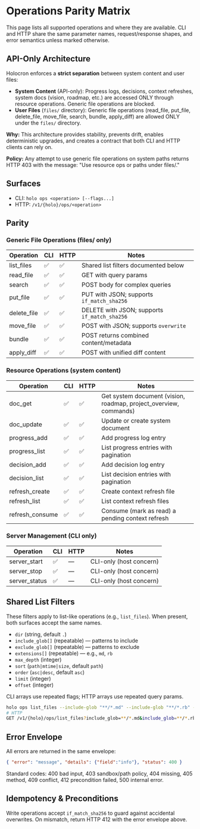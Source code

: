 # Operations Parity Matrix

This page lists all supported operations and where they are available. CLI and HTTP share the same parameter names,
request/response shapes, and error semantics unless marked otherwise.

## API-Only Architecture

Holocron enforces a **strict separation** between system content and user files:

- **System Content** (API-only): Progress logs, decisions, context refreshes, system docs (vision, roadmap, etc.) are accessed ONLY through resource operations. Generic file operations are blocked.
- **User Files** (`files/` directory): Generic file operations (read_file, put_file, delete_file, move_file, search, bundle, apply_diff) are allowed ONLY under the `files/` directory.

**Why:** This architecture provides stability, prevents drift, enables deterministic upgrades, and creates a contract that both CLI and HTTP clients can rely on.

**Policy:** Any attempt to use generic file operations on system paths returns HTTP 403 with the message: "Use resource ops or paths under files/."

## Surfaces
- CLI: `holo ops <operation> [--flags...]`
- HTTP: `/v1/{holo}/ops/<operation>`

## Parity

### Generic File Operations (files/ only)

| Operation       | CLI | HTTP | Notes |
|-----------------|-----|------|-------|
| list_files      | ✅  | ✅   | Shared list filters documented below |
| read_file       | ✅  | ✅   | GET with query params |
| search          | ✅  | ✅   | POST body for complex queries |
| put_file        | ✅  | ✅   | PUT with JSON; supports `if_match_sha256` |
| delete_file     | ✅  | ✅   | DELETE with JSON; supports `if_match_sha256` |
| move_file       | ✅  | ✅   | POST with JSON; supports `overwrite` |
| bundle          | ✅  | ✅   | POST returns combined content/metadata |
| apply_diff      | ✅  | ✅   | POST with unified diff content |

### Resource Operations (system content)

| Operation       | CLI | HTTP | Notes |
|-----------------|-----|------|-------|
| doc_get         | ✅  | ✅   | Get system document (vision, roadmap, project_overview, commands) |
| doc_update      | ✅  | ✅   | Update or create system document |
| progress_add    | ✅  | ✅   | Add progress log entry |
| progress_list   | ✅  | ✅   | List progress entries with pagination |
| decision_add    | ✅  | ✅   | Add decision log entry |
| decision_list   | ✅  | ✅   | List decision entries with pagination |
| refresh_create  | ✅  | ✅   | Create context refresh file |
| refresh_list    | ✅  | ✅   | List context refresh files |
| refresh_consume | ✅  | ✅   | Consume (mark as read) a pending context refresh |

### Server Management (CLI only)

| Operation       | CLI | HTTP | Notes |
|-----------------|-----|------|-------|
| server_start    | ✅  | —    | CLI-only (host concern) |
| server_stop     | ✅  | —    | CLI-only (host concern) |
| server_status   | ✅  | —    | CLI-only (host concern) |

## Shared List Filters

These filters apply to list-like operations (e.g., `list_files`). When present, both surfaces accept the same names.

- `dir` (string, default `.`)
- `include_glob[]` (repeatable) — patterns to include
- `exclude_glob[]` (repeatable) — patterns to exclude
- `extensions[]` (repeatable) — e.g., `md`, `rb`
- `max_depth` (integer)
- `sort` (`path|mtime|size`, default `path`)
- `order` (`asc|desc`, default `asc`)
- `limit` (integer)
- `offset` (integer)

CLI arrays use repeated flags; HTTP arrays use repeated query params.

```bash
holo ops list_files --include-glob "**/*.md" --include-glob "**/*.rb" --limit 10
# HTTP
GET /v1/{holo}/ops/list_files?include_glob=**/*.md&include_glob=**/*.rb&limit=10
```

## Error Envelope

All errors are returned in the same envelope:

```json
{ "error": "message", "details": {"field":"info"}, "status": 400 }
```

Standard codes: 400 bad input, 403 sandbox/path policy, 404 missing, 405 method, 409 conflict, 412 precondition failed,
500 internal error.

## Idempotency & Preconditions

Write operations accept `if_match_sha256` to guard against accidental overwrites. On mismatch, return HTTP 412 with the
error envelope above.
